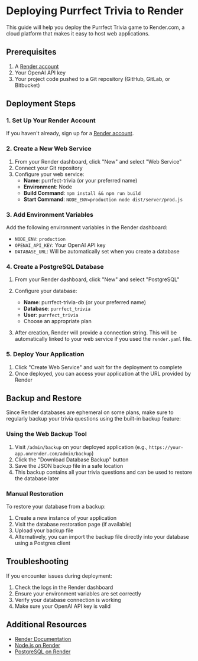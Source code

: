 # Deploying Purrfect Trivia to Render

This guide will help you deploy the Purrfect Trivia game to Render.com, a cloud platform that makes it easy to host web applications.

## Prerequisites

1. A [Render account](https://render.com)
2. Your OpenAI API key
3. Your project code pushed to a Git repository (GitHub, GitLab, or Bitbucket)

## Deployment Steps

### 1. Set Up Your Render Account

If you haven't already, sign up for a [Render account](https://dashboard.render.com/register).

### 2. Create a New Web Service

1. From your Render dashboard, click "New" and select "Web Service"
2. Connect your Git repository
3. Configure your web service:
   - **Name**: purrfect-trivia (or your preferred name)
   - **Environment**: Node
   - **Build Command**: `npm install && npm run build`
   - **Start Command**: `NODE_ENV=production node dist/server/prod.js`

### 3. Add Environment Variables

Add the following environment variables in the Render dashboard:
- `NODE_ENV`: `production`
- `OPENAI_API_KEY`: Your OpenAI API key
- `DATABASE_URL`: Will be automatically set when you create a database

### 4. Create a PostgreSQL Database

1. From your Render dashboard, click "New" and select "PostgreSQL"
2. Configure your database:
   - **Name**: purrfect-trivia-db (or your preferred name)
   - **Database**: `purrfect_trivia`
   - **User**: `purrfect_trivia`
   - Choose an appropriate plan

3. After creation, Render will provide a connection string. This will be automatically linked to your web service if you used the `render.yaml` file.

### 5. Deploy Your Application

1. Click "Create Web Service" and wait for the deployment to complete
2. Once deployed, you can access your application at the URL provided by Render

## Backup and Restore

Since Render databases are ephemeral on some plans, make sure to regularly backup your trivia questions using the built-in backup feature:

### Using the Web Backup Tool

1. Visit `/admin/backup` on your deployed application (e.g., `https://your-app.onrender.com/admin/backup`)
2. Click the "Download Database Backup" button 
3. Save the JSON backup file in a safe location
4. This backup contains all your trivia questions and can be used to restore the database later

### Manual Restoration

To restore your database from a backup:

1. Create a new instance of your application
2. Visit the database restoration page (if available)
3. Upload your backup file
4. Alternatively, you can import the backup file directly into your database using a Postgres client

## Troubleshooting

If you encounter issues during deployment:

1. Check the logs in the Render dashboard
2. Ensure your environment variables are set correctly
3. Verify your database connection is working
4. Make sure your OpenAI API key is valid

## Additional Resources

- [Render Documentation](https://render.com/docs)
- [Node.js on Render](https://render.com/docs/deploy-node-express-app)
- [PostgreSQL on Render](https://render.com/docs/databases)